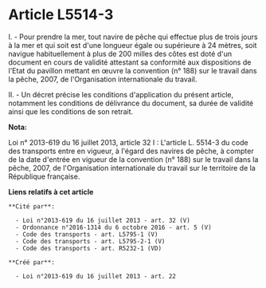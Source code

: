 # Article L5514-3

I. - Pour prendre la mer, tout navire de pêche qui effectue plus de trois jours à la mer et qui soit est d'une longueur égale
ou supérieure à 24 mètres, soit navigue habituellement à plus de 200 milles des côtes est doté d'un document en cours de
validité attestant sa conformité aux dispositions de l'Etat du pavillon mettant en œuvre la convention (n° 188) sur le
travail dans la pêche, 2007, de l'Organisation internationale du travail. 

II. - Un décret précise les conditions d'application du présent article, notamment les conditions de délivrance du document,
sa durée de validité ainsi que les conditions de son retrait.

**Nota:**

Loi n° 2013-619 du 16 juillet 2013, article 32 I : L'article L. 5514-3 du code des transports entre en vigueur, à l'égard des
navires de pêche, à compter de la date d'entrée en vigueur de la convention (n° 188) sur le travail dans la pêche, 2007, de
l'Organisation internationale du travail sur le territoire de la République française.

**Liens relatifs à cet article**

	**Cité par**:

	  - Loi n°2013-619 du 16 juillet 2013 - art. 32 (V)
	  - Ordonnance n°2016-1314 du 6 octobre 2016 - art. 5 (V)
	  - Code des transports - art. L5795-1 (V)
	  - Code des transports - art. L5795-2-1 (V)
	  - Code des transports - art. R5232-1 (VD)

	**Créé par**:

	  - Loi n°2013-619 du 16 juillet 2013 - art. 22

